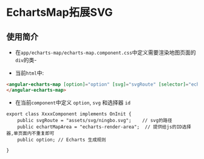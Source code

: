 # EchartsMap拓展SVG

## 使用简介

* 在`app/echarts-map/echarts-map.component.css`中定义需要渲染地图页面的`div`的类-

* 当前`html`中:

```html
<angular-echarts-map [option]="option" [svg]="svgRoute" [selector]="echartMapArea" (clickCallBack)="mapClickCallBack($event)">
</angular-echarts-map>
```

* 在当前`component`中定义 `option`, `svg` 和选择器 `id`

```
export class XxxxComponent implements OnInit {
    public svgRoute = "assets/svg/ningbo.svg";    // svg的路径
    public echartMapArea = "echarts-render-area";  // 提供给js的ID选择器,单页面内不重复即可
    public option; // Echarts 生成规则

}
```



